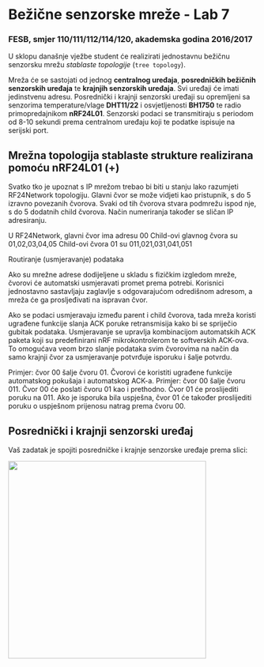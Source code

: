 # Bežične senzorske mreže - Lab 7

### FESB, smjer 110/111/112/114/120, akademska godina 2016/2017

U sklopu današnje vježbe student će realizirati jednostavnu bežičnu senzorsku mrežu *stablaste topologije* (``tree topology``).

Mreža će se sastojati od jednog **centralnog uređaja**, **posredničkih bežičnih senzorskih uređaja** te **krajnjih senzorskih uređaja**. Svi uređaji će imati jedinstvenu adresu. Posrednički i krajnji senzorski uređaji su opremljeni sa senzorima temperature/vlage **DHT11/22** i osvjetljenosti **BH1750** te radio primopredajnikom **nRF24L01**. Senzorski podaci se transmitiraju s periodom od 8-10 sekundi prema centralnom uređaju koji te podatke ispisuje na serijski port.

## Mrežna topologija stablaste strukture realizirana pomoću nRF24L01 (+)

Svatko tko je upoznat s IP mrežom trebao bi biti u stanju lako razumjeti RF24Network topologiju. Glavni čvor se može vidjeti kao pristupnik, s do 5 izravno povezanih čvorova. Svaki od tih čvorova stvara podmrežu ispod nje, s do 5 dodatnih child čvorova. Način numeriranja također se sličan IP adresiranju.

U RF24Network, glavni čvor ima adresu 00
Child-ovi glavnog čvora su 01,02,03,04,05
Child-ovi čvora 01 su 011,021,031,041,051


Routiranje (usmjeravanje) podataka

Ako su mrežne adrese dodijeljene u skladu s fizičkim izgledom mreže, čvorovi će automatski usmjeravati promet prema potrebi. Korisnici jednostavno sastavljaju zaglavlje s odgovarajućom odredišnom adresom, a mreža će ga prosljeđivati ​​na ispravan čvor.

Ako se podaci usmjeravaju između parent i child čvorova, tada mreža koristi ugrađene funkcije slanja ACK poruke retransmisija kako bi se spriječio gubitak podataka. Usmjeravanje se upravlja kombinacijom automatskih ACK paketa koji su predefinirani nRF mikrokontrolerom te softverskih ACK-ova. To omogućava veom brzo slanje podataka svim čvorovima na način da samo krajnji čvor za usmjeravanje potvrđuje isporuku i šalje potvrdu.

Primjer: čvor 00 šalje čvoru 01. Čvorovi će koristiti ugrađene funkcije automatskog pokušaja i automatskog ACK-a.
Primjer: čvor 00 šalje čvoru 011. Čvor 00 će poslati čvoru 01 kao i prethodno. Čvor 01 će proslijediti poruku na 011. Ako je isporuka bila uspješna, čvor 01 će također proslijediti poruku o uspješnom prijenosu natrag prema čvoru 00.


## Posrednički i krajnji senzorski uređaj

Vaš zadatak je spojiti posredničke i krajnje senzorske uređaje prema slici:

<img src="https://cloud.githubusercontent.com/assets/8695815/24838259/eed6ec80-1d44-11e7-8137-7fabad4a0e53.png" width="400px" />

